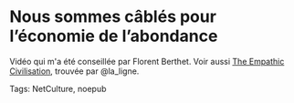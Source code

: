# Nous sommes câblés pour l’économie de l’abondance

Vidéo qui m'a été conseillée par Florent Berthet. Voir aussi [The Empathic Civilisation](http://www.youtube.com/watch?v=l7AWnfFRc7g&NR=1), trouvée par @la\_ligne.

Tags: NetCulture, noepub